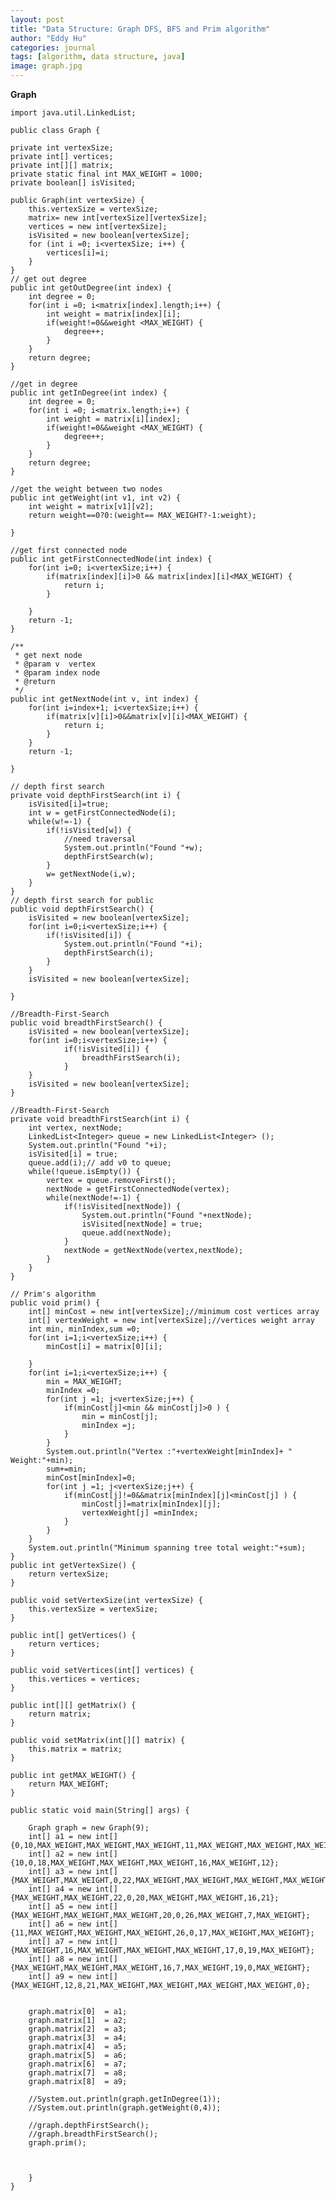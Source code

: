```yaml
---
layout: post
title: "Data Structure: Graph DFS, BFS and Prim algorithm"
author: "Eddy Hu"
categories: journal
tags: [algorithm, data structure, java]
image: graph.jpg
---
```



**Graph**

    import java.util.LinkedList;

    public class Graph {

	private int vertexSize;
	private int[] vertices;
	private int[][] matrix;
	private static final int MAX_WEIGHT = 1000;
	private boolean[] isVisited;
	
	public Graph(int vertexSize) {
		this.vertexSize = vertexSize;
		matrix= new int[vertexSize][vertexSize];
		vertices = new int[vertexSize];
		isVisited = new boolean[vertexSize];
		for	(int i =0; i<vertexSize; i++) {
			vertices[i]=i;
		}
	}
	// get out degree
	public int getOutDegree(int index) {
		int degree = 0;
		for(int i =0; i<matrix[index].length;i++) {
			int weight = matrix[index][i];
			if(weight!=0&&weight <MAX_WEIGHT) {
				degree++;
			}
		}
		return degree;
	}
	
	//get in degree
	public int getInDegree(int index) {
		int degree = 0;
		for(int i =0; i<matrix.length;i++) {
			int weight = matrix[i][index];
			if(weight!=0&&weight <MAX_WEIGHT) {
				degree++;
			}
		}
		return degree;
	}
	
	//get the weight between two nodes
	public int getWeight(int v1, int v2) {
		int weight = matrix[v1][v2];
		return weight==0?0:(weight== MAX_WEIGHT?-1:weight);
		
	}
	
	//get first connected node
	public int getFirstConnectedNode(int index) {
		for(int i=0; i<vertexSize;i++) {
			if(matrix[index][i]>0 && matrix[index][i]<MAX_WEIGHT) {
				return i;
			}
			
		}
		return -1;
	}
	
	/**
	 * get next node
	 * @param v  vertex
	 * @param index node
	 * @return
	 */
	public int getNextNode(int v, int index) {
		for(int i=index+1; i<vertexSize;i++) {
			if(matrix[v][i]>0&&matrix[v][i]<MAX_WEIGHT) {
				return i;
			}
		}
		return -1;
		
	}
	
	// depth first search
	private void depthFirstSearch(int i) {
		isVisited[i]=true;
		int w = getFirstConnectedNode(i);
		while(w!=-1) {
			if(!isVisited[w]) {
				//need traversal
				System.out.println("Found "+w);
				depthFirstSearch(w);
			}
			w= getNextNode(i,w);
		}
	}
	// depth first search for public
	public void depthFirstSearch() {
		isVisited = new boolean[vertexSize];
		for(int i=0;i<vertexSize;i++) {
			if(!isVisited[i]) {
				System.out.println("Found "+i);
				depthFirstSearch(i);
			}
		}
		isVisited = new boolean[vertexSize];
		
	}
	
	//Breadth-First-Search
	public void breadthFirstSearch() {
		isVisited = new boolean[vertexSize];
		for(int i=0;i<vertexSize;i++) {
				if(!isVisited[i]) {
					breadthFirstSearch(i);
				}
		}
		isVisited = new boolean[vertexSize];
	}
    
	//Breadth-First-Search
	private void breadthFirstSearch(int i) {
		int vertex, nextNode;
		LinkedList<Integer> queue = new LinkedList<Integer> ();
		System.out.println("Found "+i);
		isVisited[i] = true;
		queue.add(i);// add v0 to queue;
		while(!queue.isEmpty()) {
			vertex = queue.removeFirst();
			nextNode = getFirstConnectedNode(vertex);
			while(nextNode!=-1) {
				if(!isVisited[nextNode]) {
					System.out.println("Found "+nextNode);
					isVisited[nextNode] = true;
					queue.add(nextNode);
				}
				nextNode = getNextNode(vertex,nextNode);
			}
		}
	}
	
	// Prim's algorithm 
	public void prim() {
		int[] minCost = new int[vertexSize];//minimum cost vertices array
		int[] vertexWeight = new int[vertexSize];//vertices weight array
		int min, minIndex,sum =0;
		for(int i=1;i<vertexSize;i++) {
			minCost[i] = matrix[0][i];
			
		}
		for(int i=1;i<vertexSize;i++) {
			min = MAX_WEIGHT;
			minIndex =0;
			for(int j =1; j<vertexSize;j++) {
				if(minCost[j]<min && minCost[j]>0 ) {
					min = minCost[j];
					minIndex =j;
				}
			}
			System.out.println("Vertex :"+vertexWeight[minIndex]+ " Weight:"+min);
			sum+=min;
			minCost[minIndex]=0;
			for(int j =1; j<vertexSize;j++) {
				if(minCost[j]!=0&&matrix[minIndex][j]<minCost[j] ) {
					minCost[j]=matrix[minIndex][j];
					vertexWeight[j] =minIndex;
				}
			}
		}
		System.out.println("Minimum spanning tree total weight:"+sum);
	}
	public int getVertexSize() {
		return vertexSize;
	}
   
	public void setVertexSize(int vertexSize) {
		this.vertexSize = vertexSize;
	}

	public int[] getVertices() {
		return vertices;
	}

	public void setVertices(int[] vertices) {
		this.vertices = vertices;
	}

	public int[][] getMatrix() {
		return matrix;
	}

	public void setMatrix(int[][] matrix) {
		this.matrix = matrix;
	}

	public int getMAX_WEIGHT() {
		return MAX_WEIGHT;
	}

	public static void main(String[] args) {
		
		Graph graph = new Graph(9);
		int[] a1 = new int[] {0,10,MAX_WEIGHT,MAX_WEIGHT,MAX_WEIGHT,11,MAX_WEIGHT,MAX_WEIGHT,MAX_WEIGHT};
		int[] a2 = new int[] {10,0,18,MAX_WEIGHT,MAX_WEIGHT,MAX_WEIGHT,16,MAX_WEIGHT,12};
		int[] a3 = new int[] {MAX_WEIGHT,MAX_WEIGHT,0,22,MAX_WEIGHT,MAX_WEIGHT,MAX_WEIGHT,MAX_WEIGHT,8};
		int[] a4 = new int[] {MAX_WEIGHT,MAX_WEIGHT,22,0,20,MAX_WEIGHT,MAX_WEIGHT,16,21};
		int[] a5 = new int[] {MAX_WEIGHT,MAX_WEIGHT,MAX_WEIGHT,20,0,26,MAX_WEIGHT,7,MAX_WEIGHT};
		int[] a6 = new int[] {11,MAX_WEIGHT,MAX_WEIGHT,MAX_WEIGHT,26,0,17,MAX_WEIGHT,MAX_WEIGHT};
		int[] a7 = new int[] {MAX_WEIGHT,16,MAX_WEIGHT,MAX_WEIGHT,MAX_WEIGHT,17,0,19,MAX_WEIGHT};
		int[] a8 = new int[] {MAX_WEIGHT,MAX_WEIGHT,MAX_WEIGHT,16,7,MAX_WEIGHT,19,0,MAX_WEIGHT};
		int[] a9 = new int[] {MAX_WEIGHT,12,8,21,MAX_WEIGHT,MAX_WEIGHT,MAX_WEIGHT,MAX_WEIGHT,0};
		

		graph.matrix[0]  = a1;
		graph.matrix[1]  = a2;
		graph.matrix[2]  = a3;
		graph.matrix[3]  = a4;
		graph.matrix[4]  = a5;
		graph.matrix[5]  = a6;
		graph.matrix[6]  = a7;
		graph.matrix[7]  = a8;
		graph.matrix[8]  = a9;
		
		//System.out.println(graph.getInDegree(1));
		//System.out.println(graph.getWeight(0,4));
		
		//graph.depthFirstSearch();
		//graph.breadthFirstSearch();
		graph.prim();

		

    	}
    }

